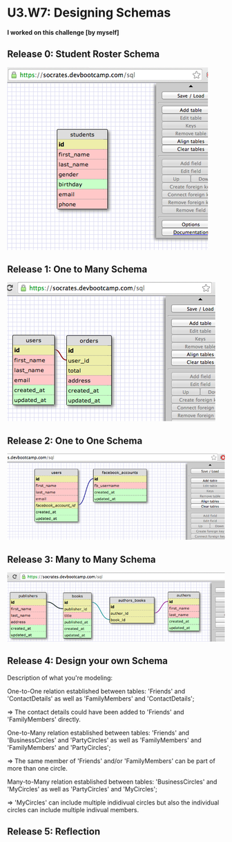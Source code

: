 # U3.W7: Designing Schemas


#### I worked on this challenge [by myself]


## Release 0: Student Roster Schema
<!-- display your image inline here -->
![student_roster](https://github.com/ckammerl/phase_0_unit_3/blob/master/week_7/imgs/student_roster_schema.jpg?raw=true)

## Release 1: One to Many Schema
<!-- display your image inline here -->
![one_many](https://github.com/ckammerl/phase_0_unit_3/blob/master/week_7/imgs/one_to_many.png?raw=true)

## Release 2: One to One Schema
<!-- display your image inline here -->
![one_one](https://github.com/ckammerl/phase_0_unit_3/blob/master/week_7/imgs/one_to_one.jpg?raw=true)

## Release 3: Many to Many Schema
<!-- display your image inline here -->
![many_many](https://github.com/ckammerl/phase_0_unit_3/blob/master/week_7/imgs/many_to_many.png?raw=true)

## Release 4: Design your own Schema
Description of what you're modeling: 

One-to-One relation established between tables: 
'Friends' and 'ContactDetails' as well as 
'FamilyMembers' and 'ContactDetails'; 

=> The contact details could have been added to 'Friends' and 'FamilyMembers' directly.


One-to-Many relation established between tables: 
'Friends' and 'BusinessCircles' and 'PartyCircles' as well as 
'FamilyMembers' and 'FamilyMembers' and 'PartyCircles';

=> The same member of 'Friends' and/or 'FamilyMembers' can be part of more than one circle.


Many-to-Many relation established between tables:
'BusinessCircles' and 'MyCircles' as well as
'PartyCircles' and 'MyCircles';

=> 'MyCircles' can include multiple indidivual circles but also the individual circles can include multiple indivual members.

<!-- display your one-to-one image inline here -->
<!-- display your many-to-many image inline here -->

## Release 5: Reflection
